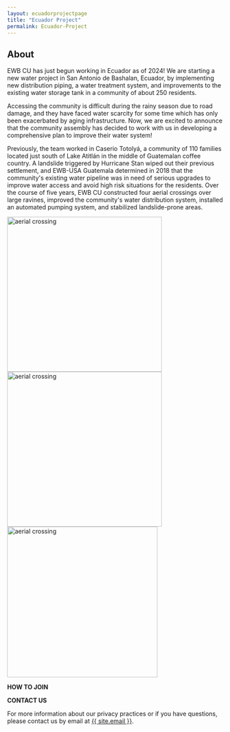 ```yaml
---
layout: ecuadorprojectpage
title: "Ecuador Project"
permalink: Ecuador-Project
---
```

    
 
<div class="col-lg-12 text-center">
	<h2 class="section-heading text-uppercase">About</h2>
</div>



EWB CU has just begun working in Ecuador as of 2024! We are starting a new water project in San Antonio de Bashalan, Ecuador, by implementing new distribution piping, a water treatment system, and improvements to the existing water storage tank in a community of about 250 residents.

Accessing the community is difficult during the rainy season due to road damage, and they have faced water scarcity for some time which has only been exacerbated by aging infrastructure. Now, we are excited to announce that the community assembly has decided to work with us in developing a comprehensive plan to improve their water system!

Previously, the team worked in Caserio Totolyá, a community of 110 families located just south of Lake Atitlán in the middle of Guatemalan coffee country. A landslide triggered by Hurricane Stan wiped out their previous settlement, and EWB-USA Guatemala determined in 2018 that the community's existing water pipeline was in need of serious upgrades to improve water access and avoid high risk situations for the residents. Over the course of five years, EWB CU constructed four aerial crossings over large ravines, improved the community's water distribution system, installed an automated pumping system, and stabilized landslide-prone areas.

<img src="../../assets/img/ecuadorteam/aerial_crossing.jpg" alt="aerial crossing" width="360"/>
<img src="../../assets/img/ecuadorteam/Moving_Rolls.jpg" alt="aerial crossing" width="360"/>
<img src="../../assets/img/ecuadorteam/playing_street.jpg" alt="aerial crossing" width="350"/>

**HOW TO JOIN**



**CONTACT US**

For more information about our privacy practices or if you have questions, please contact us by email at <a href="mailto:{{ site.email }}">{{ site.email }}</a>.